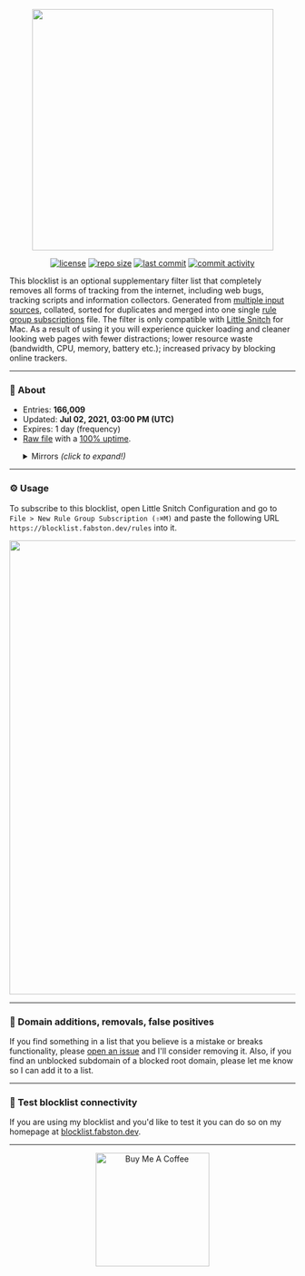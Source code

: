 <p align="center"><a href="https://github.com/fabston/little-snitch-blocklist" target="_blank"><img src="https://github.com/fabston/little-snitch-blocklist/blob/main/assets/logo.png?raw=true" width="425px"></a></p>

<p align="center">
    <a href="https://github.com/fabston/little-snitch-blocklist/blob/main/LICENSE"><img src="https://img.shields.io/github/license/fabston/little-snitch-blocklist" alt="license"></a>
    <a href="https://github.com/fabston/little-snitch-blocklist"><img src="https://img.shields.io/github/repo-size/fabston/little-snitch-blocklist" alt="repo size"></a>
    <a href="https://github.com/fabston/little-snitch-blocklist/commits/main"><img src="https://img.shields.io/github/last-commit/fabston/little-snitch-blocklist" alt="last commit"></a>
    <a href="https://github.com/fabston/little-snitch-blocklist/commits/main"><img src="https://img.shields.io/github/commit-activity/m/fabston/little-snitch-blocklist" alt="commit activity"></a>
</p>

This blocklist is an optional supplementary filter list that completely removes all forms of tracking from the internet, including web bugs, tracking scripts and information collectors. Generated from [multiple input sources](https://github.com/fabston/little-snitch-blocklist/blob/main/SOURCES.md), collated, sorted for duplicates and merged into one single [rule group subscriptions](https://help.obdev.at/littlesnitch4/lsc-rule-group-subscriptions) file. The filter is only compatible with [Little Snitch](https://www.obdev.at/products/littlesnitch/index.html) for Mac. As a result of using it you will experience quicker loading and cleaner looking web pages with fewer distractions; lower resource waste (bandwidth, CPU, memory, battery etc.); increased privacy by blocking online trackers.

----

### 🌟 About

* Entries: **166,009**
* Updated: **Jul 02, 2021, 03:00 PM (UTC)**
* Expires: 1 day (frequency)
* [Raw file](https://blocklist.fabston.dev/rules) with a [100% uptime](https://stats.uptimerobot.com/yk1zvsNvJA).

<ul>
<details>
<summary>Mirrors <i>(click to expand!)</i></summary>
<ul>
    <li><a href="https://raw.githubusercontent.com/fabston/little-snitch-blocklist/main/blocklist.txt">raw.githubusercontent.com</a></li>
    <li><a href="https://cdn.statically.io/gh/fabston/little-snitch-blocklist/main/blocklist.txt">cdn.statically.io</a></li>
    <li><a href="https://gitcdn.xyz/repo/fabston/little-snitch-blocklist/main/blocklist.txt">gitcdn.xyz</a></li>
    <li><a href="https://raw.githack.com/fabston/little-snitch-blocklist/main/blocklist.txt">rawcdn.githack.com</a></li>
</ul>
</details>
</ul>

---

### ⚙️ Usage

To subscribe to this blocklist, open Little Snitch Configuration and go to `File > New Rule Group Subscription (⇧⌘M)` and paste the following URL `https://blocklist.fabston.dev/rules` into it.

<p align="center"><img src="https://github.com/fabston/little-snitch-blocklist/blob/main/assets/usage.png?raw=true" width="800px"</p>

---

### 🐞 Domain additions, removals, false positives 

If you find something in a list that you believe is a mistake or breaks functionality, please [open an issue](https://github.com/fabston/little-snitch-blocklist/issues/new/choose) and I'll consider removing it. Also, if you find an unblocked subdomain of a blocked root domain, please let me know so I can add it to a list. 

---

### 🚦 Test blocklist connectivity

If you are using my blocklist and you'd like to test it you can do so on my homepage at [blocklist.fabston.dev](https://blocklist.fabston.dev).

---

<p align="center">
    <a href="https://www.buymeacoffee.com/fabston"><img alt="Buy Me A Coffee" title="☕️" src="https://github.com/fabston/little-snitch-blocklist/blob/main/assets/bmac.png?raw=true" width=200px></a>
</p>